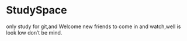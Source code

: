 # StudySpace
only study for git,and Welcome new friends to come in and watch,well is look low don’t be mind.

